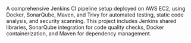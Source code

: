 A comprehensive Jenkins CI pipeline setup deployed on AWS EC2, using Docker, SonarQube, Maven, and Trivy for automated testing, static code analysis, and security scanning. 
This project includes Jenkins shared libraries, SonarQube integration for code quality checks, Docker containerization, and Maven for dependency management.
